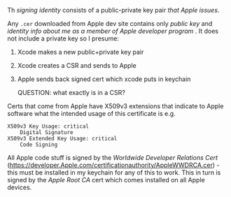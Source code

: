 
Th _signing identity_ consists of a public-private key pair _that Apple issues_.

Any `.cer` downloaded from Apple dev site contains only _public key_ and _identity info about me as a member of Apple developer program_ . It does not include a private key so I presume:

1. Xcode makes a new public+private key pair
2. Xcode creates a CSR and sends to Apple
3. Apple sends back signed cert which xcode puts in keychain

    QUESTION: what exactly is in a CSR?

Certs that come from Apple have X509v3 extensions that indicate to Apple
software what the intended usage of this certificate is e.g.

    X509v3 Key Usage: critical
        Digital Signature
    X509v3 Extended Key Usage: critical
        Code Signing

All Apple code stuff is signed by the _Worldwide Developer Relations Cert_
(https://developer.Apple.com/certificationauthority/AppleWWDRCA.cer) - this
must be installed in my keychain for any of this to work. This in turn is
signed by the _Apple Root CA_ cert which comes installed on all Apple devices.


